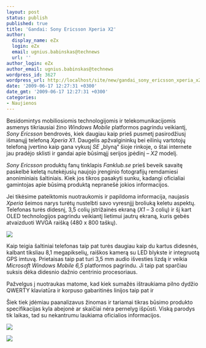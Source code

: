 ```yaml
---
layout: post
status: publish
published: true
title: 'Gandai: Sony Ericsson Xperia X2'
author:
  display_name: eZx
  login: eZx
  email: ugnius.babinskas@technews
  url: ''
author_login: eZx
author_email: ugnius.babinskas@technews
wordpress_id: 3627
wordpress_url: http://localhost/site/new/gandai_sony_ericsson_xperia_x2/
date: '2009-06-17 12:27:31 +0300'
date_gmt: '2009-06-17 12:27:31 +0300'
categories:
- Naujienos
---
```

<p>Besidomintys mobiliosiomis technologijomis ir telekomunikacijomis asmenys tikriausiai žino <i>Windows Mobile</i> platformos pagrindu veikiantį, <i>Sony Ericsson</i> bendrovės, kiek daugiau kaip prieš pusmetį pasirodžiusį išmanųjį telefoną <i>Xperia X1</i>. Daugelis apžvalgininkų bei eilinių vartotojų telefoną įvertino kaip gana vykusį <i>SE</i> „blyną“ šioje rinkoje, o štai internete jau pradėjo sklisti ir gandai apie būsimąjį serijos įpėdinį – <i>X2</i> modelį.</p>
<p><i>Sony Ericsson</i> produktų fanų tinklapis <i>Fanklub.se</i> prieš beveik savaitę paskelbė keletą nutekėjusių naujojo įrenginio fotografijų remdamiesi anoniminiais šaltiniais. Kiek jos tikros pasakyti sunku, kadangi oficialiai gamintojas apie būsimą produktą nepranešė jokios informacijos.</p>
<p>Jei tikėsime pateiktomis nuotraukomis ir papildoma informacija, naujasis <i>Xperia</i> šeimos narys turėtų nustelbti savo vyresnįjį broliuką keletu aspektų. Telefonas turės didesnį, 3,5 colių įstrižainės ekraną (<i>X1</i> – 3 colių) ir šį kart OLED technologijos pagrindu veikiantį lietimui jautrų ekraną, kuris gebės atvaizduoti WVGA raišką (480 x 800 taškų).</p>
<p><img src="http://ezx.technews.lt/images/Products/Sony%20Ericsson_Xperia_X2.jpg" /></p>
<p>Kaip teigia šaltiniai telefonas taip pat turės daugiau kaip du kartus didesnės, kalbant tiksliau 8,1 megapikselių, raiškos kamerą su LED blykste ir integruotą GPS imtuvą. Prietaisas taip pat turi 3,5 mm audio išvesties lizdą ir veikia <i>Microsoft Windows Mobile 6,5</i> platformos pagrindu. Ji taip pat sparčiau suksis dėka didesnio dažnio centrinio procesoriaus. </p>
<p>Pažvelgus į nuotraukas matome, kad kiek sumažės ištraukiama pilno dydžio QWERTY klaviatūra ir korpuso gabaritinės linijos taip pat ir </p>
<p>Šiek tiek įdėmiau paanalizavus žinomas ir tariamai tikras būsimo produkto specifikacijas kyla abejonė ar skaičiai nėra pernelyg išpūsti. Viską parodys tik laikas, tad su nekantrumu laukiama oficialios informacijos. </p>
<p><img src="http://ezx.technews.lt/images/Products/Sony%20Ericsson_Xperia_X2_3.jpg" /></p>
<p><img src="http://ezx.technews.lt/images/Products/Sony%20Ericsson_Xperia_X2_2.jpg" /></p>
